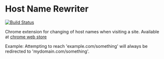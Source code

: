 Host Name Rewriter
====================

[![Build Status](https://api.travis-ci.org/mattiaslundberg/HostNameRewriter.png?branch=master)](https://travis-ci.org/mattiaslundberg/HostNameRewriter)

Chrome extension for changing of host names when visiting a site. Available at [chrome web store](https://chrome.google.com/webstore/detail/host-name-rewriter/kgkjmljnaneinhnbbdhigejjffonhffb)

Example: Attempting to reach 'example.com/something' will always be redirected to 'mydomain.com/something'.
